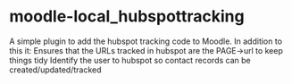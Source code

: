 # moodle-local_hubspottracking

A simple plugin to add the hubspot tracking code to Moodle.
In addition to this it:
Ensures that the URLs tracked in hubspot are the PAGE->url to keep things tidy
Identify the user to hubspot so contact records can be created/updated/tracked